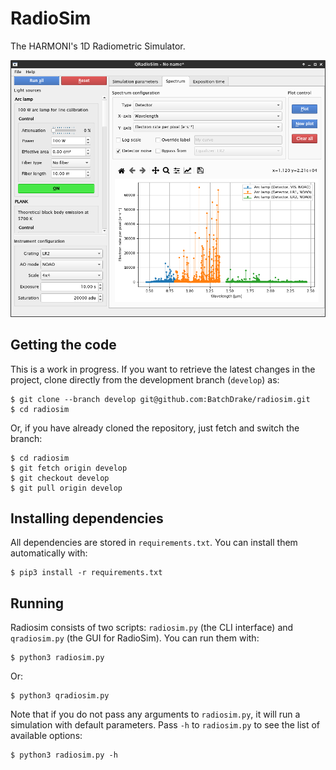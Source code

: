 # RadioSim
The HARMONI's 1D Radiometric Simulator.

![screenshot](docs/screenshot.png)

## Getting the code
This is a work in progress. If you want to retrieve the latest changes in the project, clone directly from the development branch (`develop`) as:

```
$ git clone --branch develop git@github.com:BatchDrake/radiosim.git
$ cd radiosim
```

Or, if you have already cloned the repository, just fetch and switch the branch:

```
$ cd radiosim
$ git fetch origin develop
$ git checkout develop
$ git pull origin develop
```

## Installing dependencies
All dependencies are stored in `requirements.txt`. You can install them automatically with:

```
$ pip3 install -r requirements.txt
```

## Running
Radiosim consists of two scripts: `radiosim.py` (the CLI interface) and `qradiosim.py` (the GUI for RadioSim). You can run them with:

```
$ python3 radiosim.py
```

Or:

```
$ python3 qradiosim.py
```

Note that if you do not pass any arguments to `radiosim.py`, it  will run a simulation with default parameters. Pass `-h` to `radiosim.py` to see the list of available options:

```
$ python3 radiosim.py -h
```

